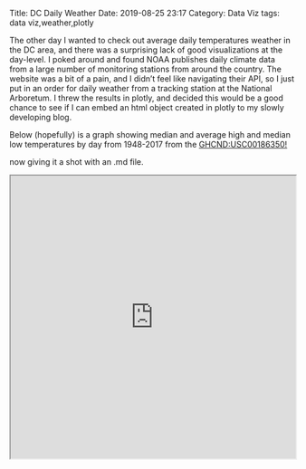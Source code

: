 Title: DC Daily Weather
Date: 2019-08-25 23:17
Category: Data Viz
tags: data viz,weather,plotly



The other day I wanted to check out average daily temperatures weather in the DC area, and there was a surprising lack of good visualizations at the day-level. I poked around and found NOAA publishes daily climate data from a large number of monitoring stations from around the country. The website was a bit of a pain, and I didn’t feel like navigating their API, so I just put in an order for daily weather from a tracking station at the National Arboretum. I threw the results in plotly, and decided this would be a good chance to see if I can embed an html object created in plotly to my slowly developing blog. 

Below (hopefully) is a graph showing median and average high and median low temperatures by day from 1948-2017 from the [GHCND:USC00186350!](https://www.ncdc.noaa.gov/cdo-web/datasets/NORMAL_ANN/stations/GHCND:USC00186350/detail)

now giving it a shot with an .md file. 

<iframe src="https://accraft.github.io/embedded/Median Temp By Day.html" style="width: 100%; height: 500px"></iframe>
